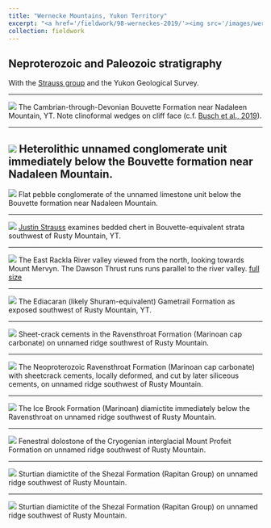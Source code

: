 ```yaml
---
title: "Wernecke Mountains, Yukon Territory"
excerpt: "<a href='/fieldwork/98-werneckes-2019/'><img src='/images/werneckes/RacklaPanorama.jpg'></a>The East Rackla River valley viewed from the north, looking towards Mount Mervyn. The Dawson Thrust runs runs parallel to the river valley."
collection: fieldwork
---
```

Neproterozoic and Paleozoic stratigraphy
---

With the [Strauss group](https://sites.dartmouth.edu/strausslab/) and the Yukon Geological Survey.

---

<a href='/images/werneckes/NadaleenPanorama.jpg'><img src='/images/werneckes/NadaleenPanorama.jpg'></a>
The Cambrian-through-Devonian Bouvette Formation near Nadaleen Mountain, YT. Note clinoformal wedges on cliff face (c.f. [Busch et al., 2019](https://data.geology.gov.yk.ca/Reference/81645)).

---

<a href='/images/werneckes/UnnamedConglomerate.jpg'><img src='/images/werneckes/UnnamedConglomerate.jpg'></a>
Heterolithic unnamed conglomerate unit immediately below the Bouvette formation near Nadaleen Mountain.
---  

<a href='/images/werneckes/UnnamedFlatPebbleConglomerate.jpg'><img src='/images/werneckes/UnnamedFlatPebbleConglomerate.jpg'></a>
Flat pebble conglomerate of the unnamed limestone unit below the Bouvette formation near Nadaleen Mountain.

---

<a href='/images/werneckes/BouvetteChert.jpg'><img src='/images/werneckes/BouvetteChert.jpg'></a>
[Justin Strauss](https://faculty-directory.dartmouth.edu/justin-v-strauss) examines bedded chert in Bouvette-equivalent strata southwest of Rusty Mountain, YT.


---

<a href='/images/werneckes/RacklaPanorama.jpg'><img src='/images/werneckes/RacklaPanorama.jpg'></a>
The East Rackla River valley viewed from the north, looking towards Mount Mervyn. The Dawson Thrust runs runs parallel to the river valley. <a href='/images/werneckes/RacklaPanoramaFull.jpg'>full size</a>

---

<a href='/images/werneckes/GameTrailFm.jpg'><img src='/images/werneckes/GameTrailFm.jpg'></a>
The Ediacaran (likely Shuram-equivalent) Gametrail Formation as exposed southwest of Rusty Mountain, YT.

---

<a href='/images/werneckes/RavensthroatSheetcracks.jpg'><img src='/images/werneckes/RavensthroatSheetcracks.jpg'></a>
Sheet-crack cements in the Ravensthroat Formation (Marinoan cap carbonate) on unnamed ridge southwest of Rusty Mountain.

---

<a href='/images/werneckes/RavensthroatSheetcrackPanorama.jpg'><img src='/images/werneckes/RavensthroatSheetcrackPanorama.jpg'></a>
The Neoproterozoic Ravensthroat Formation (Marinoan cap carbonate) with sheetcrack cements, locally deformed, and cut by later siliceous cements, on unnamed ridge southwest of Rusty Mountain.

---

<a href='/images/werneckes/IceBrookDiamictite.jpg'><img src='/images/werneckes/IceBrookDiamictite.jpg'></a>
The Ice Brook Formation (Marinoan) diamictite immediately below the Ravensthroat on unnamed ridge southwest of Rusty Mountain.

---

<a href='/images/werneckes/ProfeitInterglacial.jpg'><img src='/images/werneckes/ProfeitInterglacial.jpg'></a>
Fenestral dolostone of the Cryogenian interglacial Mount Profeit Formation on unnamed ridge southwest of Rusty Mountain.

---

<a href='/images/werneckes/ShezalDiamictite1.jpg'><img src='/images/werneckes/ShezalDiamictite1.jpg'></a>
Sturtian diamictite of the Shezal Formation (Rapitan Group) on unnamed ridge southwest of Rusty Mountain.

---

<a href='/images/werneckes/ShezalDiamictite2.jpg'><img src='/images/werneckes/ShezalDiamictite2.jpg'></a>
Sturtian diamictite of the Shezal Formation (Rapitan Group) on unnamed ridge southwest of Rusty Mountain.
